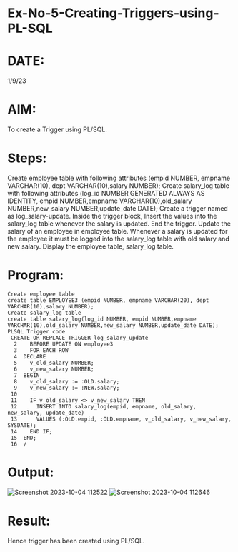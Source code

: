 # Ex-No-5-Creating-Triggers-using-PL-SQL
# DATE:
1/9/23
# AIM:
To create a Trigger using PL/SQL.

# Steps:
Create employee table with following attributes (empid NUMBER, empname VARCHAR(10), dept VARCHAR(10),salary NUMBER);
Create salary_log table with following attributes (log_id NUMBER GENERATED ALWAYS AS IDENTITY, empid NUMBER,empname VARCHAR(10),old_salary NUMBER,new_salary NUMBER,update_date DATE);
Create a trigger named as log_salary-update.
Inside the trigger block, Insert the values into the salary_log table whenever the salary is updated.
End the trigger.
Update the salary of an employee in employee table.
Whenever a salary is updated for the employee it must be logged into the salary_log table with old salary and new salary.
Display the employee table, salary_log table.
# Program:
```
Create employee table
create table EMPLOYEE3 (empid NUMBER, empname VARCHAR(20), dept VARCHAR(10),salary NUMBER);
Create salary_log table
create table salary_log(log_id NUMBER, empid NUMBER,empname VARCHAR(10),old_salary NUMBER,new_salary NUMBER,update_date DATE);
PLSQL Trigger code
 CREATE OR REPLACE TRIGGER log_salary_update
  2    BEFORE UPDATE ON employee3
  3    FOR EACH ROW
  4  DECLARE
  5    v_old_salary NUMBER;
  6    v_new_salary NUMBER;
  7  BEGIN
  8    v_old_salary := :OLD.salary;
  9    v_new_salary := :NEW.salary;
 10
 11    IF v_old_salary <> v_new_salary THEN
 12      INSERT INTO salary_log(empid, empname, old_salary, new_salary, update_date)
 13      VALUES (:OLD.empid, :OLD.empname, v_old_salary, v_new_salary, SYSDATE);
 14    END IF;
 15  END;
 16  /
```
# Output:

![Screenshot 2023-10-04 112522](https://github.com/HariviswanathB/Ex-No-5-Creating-Triggers-using-PL-SQL/assets/119103855/7fd3f9fe-a8dd-4348-a9c4-f68afa075617)
![Screenshot 2023-10-04 112646](https://github.com/HariviswanathB/Ex-No-5-Creating-Triggers-using-PL-SQL/assets/119103855/295252e5-7ee4-41d9-a6df-685e4808e30c)


# Result:
Hence trigger has been created using PL/SQL.

